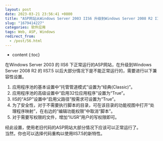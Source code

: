 ```yaml
---
layout: post
date: 2023-03-21 23:56:41 +0800
title: "ASP网站从Windows Server 2003 IIS6 升级到Windows Server 2008 R2 IIS7.5需要做的兼容性设置"
slug: "1679414227"
categories: 软件应用
tags: Web, ASP, Windows
redirect_from:
  - /post/56.html
---
```

* content
{:toc}

在Windows Server 2003 的 IIS6 下正常运行的ASP网站，在升级到Windows Server 2008 R2 的 IIS7.5 以后大部分情况下是不能正常运行的，需要进行以下兼容性设置。
<!--more-->

1. 应用程序池的基本设置中“托管管道模式”设置为“经典(Classic)”。
2. 应用程序池的高级设置中“启用32位应用程序”设置为“True”。
3. IIS的“ASP”设置中“启用父路径”按需求可设置为“True”。
4. 为了安全性，对于不需要执行脚本的目录，可在该目录的功能视图中打开“处理程序映射”，在右边的“编辑功能权限”中取消“脚本”。
5. 对于需要写权限的文件，增加“IUSR”用户的写权限即可。

经此设置，使用老旧代码的ASP网站大部分情况下应该可以正常运行了。  
当然，你也可以选择代码重构以使用IIS7.5的新特性。
